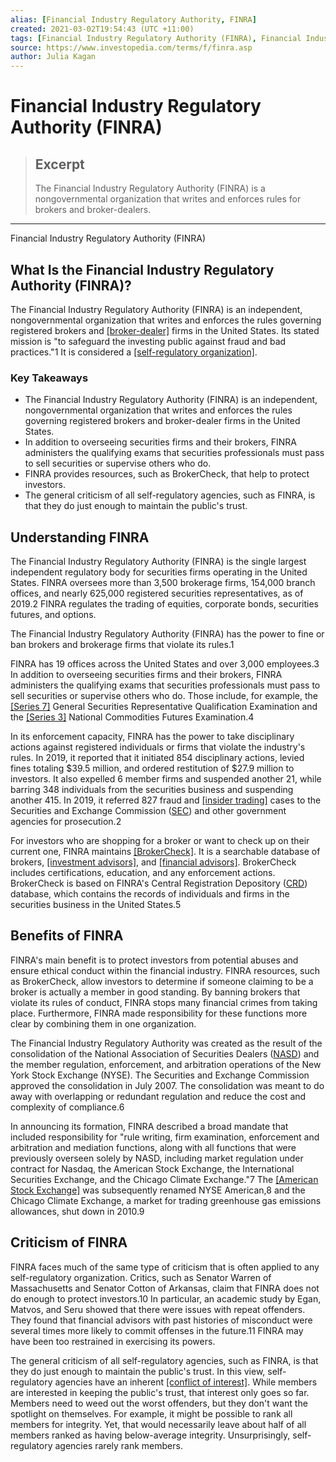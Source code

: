 ```yaml
---
alias: [Financial Industry Regulatory Authority, FINRA]
created: 2021-03-02T19:54:43 (UTC +11:00)
tags: [Financial Industry Regulatory Authority (FINRA), Financial Industry Regulatory Authority (FINRA)]
source: https://www.investopedia.com/terms/f/finra.asp
author: Julia Kagan
---
```


# Financial Industry Regulatory Authority (FINRA)

> ## Excerpt
> The Financial Industry Regulatory Authority (FINRA) is a nongovernmental organization that writes and enforces rules for brokers and broker-dealers.

---

Financial Industry Regulatory Authority (FINRA)
## What Is the Financial Industry Regulatory Authority (FINRA)?

The Financial Industry Regulatory Authority (FINRA) is an independent, nongovernmental organization that writes and enforces the rules governing registered brokers and [[broker-dealer]](https://www.investopedia.com/terms/b/broker-dealer.asp) firms in the United States. Its stated mission is "to safeguard the investing public against fraud and bad practices."1 It is considered a [[self-regulatory organization]](https://www.investopedia.com/terms/s/sro.asp).

### Key Takeaways

-   The Financial Industry Regulatory Authority (FINRA) is an independent, nongovernmental organization that writes and enforces the rules governing registered brokers and broker-dealer firms in the United States.
-   In addition to overseeing securities firms and their brokers, FINRA administers the qualifying exams that securities professionals must pass to sell securities or supervise others who do.
-   FINRA provides resources, such as BrokerCheck, that help to protect investors.
-   The general criticism of all self-regulatory agencies, such as FINRA, is that they do just enough to maintain the public's trust.

## Understanding FINRA

The Financial Industry Regulatory Authority (FINRA) is the single largest independent regulatory body for securities firms operating in the United States. FINRA oversees more than 3,500 brokerage firms, 154,000 branch offices, and nearly 625,000 registered securities representatives, as of 2019.2 FINRA regulates the trading of equities, corporate bonds, securities futures, and options.

The Financial Industry Regulatory Authority (FINRA) has the power to fine or ban brokers and brokerage firms that violate its rules.1

FINRA has 19 offices across the United States and over 3,000 employees.3 In addition to overseeing securities firms and their brokers, FINRA administers the qualifying exams that securities professionals must pass to sell securities or supervise others who do. Those include, for example, the [[Series 7]](https://www.investopedia.com/terms/s/series7.asp) General Securities Representative Qualification Examination and the [[Series 3]](https://www.investopedia.com/terms/s/series3.asp) National Commodities Futures Examination.4

In its enforcement capacity, FINRA has the power to take disciplinary actions against registered individuals or firms that violate the industry's rules. In 2019, it reported that it initiated 854 disciplinary actions, levied fines totaling $39.5 million, and ordered restitution of $27.9 million to investors. It also expelled 6 member firms and suspended another 21, while barring 348 individuals from the securities business and suspending another 415. In 2019, it referred 827 fraud and [[insider trading]](https://www.investopedia.com/terms/i/insidertrading.asp) cases to the Securities and Exchange Commission ([SEC](https://www.investopedia.com/terms/s/sec.asp)) and other government agencies for prosecution.2

For investors who are shopping for a broker or want to check up on their current one, FINRA maintains [[BrokerCheck]](https://brokercheck.finra.org/). It is a searchable database of brokers, [[investment advisors]](https://www.investopedia.com/terms/i/investmentadvisor.asp), and [[financial advisors]](https://www.investopedia.com/terms/f/financial-advisor.asp). BrokerCheck includes certifications, education, and any enforcement actions. BrokerCheck is based on FINRA's Central Registration Depository ([CRD](https://www.investopedia.com/terms/c/crd.asp)) database, which contains the records of individuals and firms in the securities business in the United States.5

## Benefits of FINRA

FINRA's main benefit is to protect investors from potential abuses and ensure ethical conduct within the financial industry. FINRA resources, such as BrokerCheck, allow investors to determine if someone claiming to be a broker is actually a member in good standing. By banning brokers that violate its rules of conduct, FINRA stops many financial crimes from taking place. Furthermore, FINRA made responsibility for these functions more clear by combining them in one organization.

The Financial Industry Regulatory Authority was created as the result of the consolidation of the National Association of Securities Dealers ([NASD](https://www.investopedia.com/terms/n/nasd.asp)) and the member regulation, enforcement, and arbitration operations of the New York Stock Exchange (NYSE). The Securities and Exchange Commission approved the consolidation in July 2007. The consolidation was meant to do away with overlapping or redundant regulation and reduce the cost and complexity of compliance.6

In announcing its formation, FINRA described a broad mandate that included responsibility for "rule writing, firm examination, enforcement and arbitration and mediation functions, along with all functions that were previously overseen solely by NASD, including market regulation under contract for Nasdaq, the American Stock Exchange, the International Securities Exchange, and the Chicago Climate Exchange."7 The [[American Stock Exchange]](https://www.investopedia.com/terms/a/amex.asp) was subsequently renamed NYSE American,8 and the Chicago Climate Exchange, a market for trading greenhouse gas emissions allowances, shut down in 2010.9

## Criticism of FINRA

FINRA faces much of the same type of criticism that is often applied to any self-regulatory organization. Critics, such as Senator Warren of Massachusetts and Senator Cotton of Arkansas, claim that FINRA does not do enough to protect investors.10 In particular, an academic study by Egan, Matvos, and Seru showed that there were issues with repeat offenders. They found that financial advisors with past histories of misconduct were several times more likely to commit offenses in the future.11 FINRA may have been too restrained in exercising its powers.

The general criticism of all self-regulatory agencies, such as FINRA, is that they do just enough to maintain the public's trust. In this view, self-regulatory agencies have an inherent [[conflict of interest]](https://www.investopedia.com/terms/c/conflict-of-interest.asp). While members are interested in keeping the public's trust, that interest only goes so far. Members need to weed out the worst offenders, but they don't want the spotlight on themselves. For example, it might be possible to rank all members for integrity. Yet, that would necessarily leave about half of all members ranked as having below-average integrity. Unsurprisingly, self-regulatory agencies rarely rank members.

